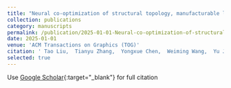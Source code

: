 ```yaml
---
title: "Neural co-optimization of structural topology, manufacturable layers, and path orientations for fiber-reinforced composites"
collection: publications
category: manuscripts
permalink: /publication/2025-01-01-Neural-co-optimization-of-structural-topology-manufacturable-layers-and-path-orientations-for-fiber-reinforced-composites
date: 2025-01-01
venue: 'ACM Transactions on Graphics (TOG)'
citation: ' Tao Liu,  Tianyu Zhang,  Yongxue Chen,  Weiming Wang,  Yu Jiang,  Yuming Huang,  Charlie Wang, &quot;Neural co-optimization of structural topology, manufacturable layers, and path orientations for fiber-reinforced composites.&quot; ACM Transactions on Graphics (TOG), 2025.'
selected: true 
---
```

Use [Google Scholar](https://scholar.google.com/scholar?q=Neural+co+optimization+of+structural+topology,+manufacturable+layers,+and+path+orientations+for+fiber+reinforced+composites){:target="_blank"} for full citation